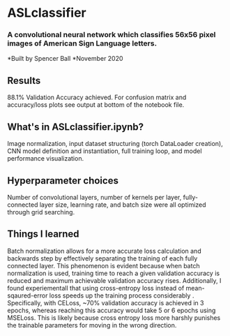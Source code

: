 # ASLclassifier
### A convolutional neural network which classifies 56x56 pixel images of American Sign Language letters.
*Built by Spencer Ball
*November 2020

## Results
88.1% Validation Accuracy achieved. For confusion matrix and accuracy/loss plots see output at bottom of the notebook file.

## What's in ASLclassifier.ipynb?
Image normalization, input dataset structuring (torch DataLoader creation), CNN model definition and instantiation, full training loop, and model performance visualization.

## Hyperparameter choices
Number of convolutional layers, number of kernels per layer, fully-connected layer size, learning rate, and batch size were all optimized through grid searching.

## Things I learned
Batch normalization allows for a more accurate loss calculation and backwards step by effectively separating the training of each fully connected layer. This phenomenon is evident because when batch normalization is used, training time to reach a given validation accuracy is reduced and maximum achievable validation accuracy rises. Additionally, I found experiementall that using cross-entropy loss instead of mean-sqaured-error loss speeds up the training process considerably . Specifically, with CELoss, ~70% validation accuracy is achieved in 3 epochs, whereas reaching this accuracy would take 5 or 6 epochs using MSELoss. This is likely because cross entropy loss more harshly punishes the trainable parameters for moving in the wrong direction.
